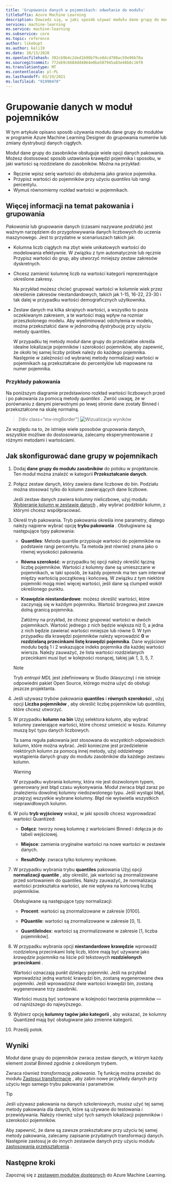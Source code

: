 ```yaml
---
title: 'Grupowanie danych w pojemnikach: odwołanie do modułu'
titleSuffix: Azure Machine Learning
description: Dowiedz się, w jaki sposób używać modułu dane grupy do modułów do grupowania numerów lub zmiany dystrybucji danych ciągłych.
services: machine-learning
ms.service: machine-learning
ms.subservice: core
ms.topic: reference
author: likebupt
ms.author: keli19
ms.date: 10/13/2020
ms.openlocfilehash: 392cb9b4c2ded1b98b79ce8dcd780ac59e96b78a
ms.sourcegitcommit: 772eb9c6684dd4864e0ba507945a83e48b8c16f0
ms.translationtype: MT
ms.contentlocale: pl-PL
ms.lasthandoff: 03/19/2021
ms.locfileid: "91998478"
---
```

# <a name="group-data-into-bins-module"></a>Grupowanie danych w moduł pojemników

W tym artykule opisano sposób używania modułu dane grupy do modułów w programie Azure Machine Learning Designer do grupowania numerów lub zmiany dystrybucji danych ciągłych.

Moduł dane grupy do zasobników obsługuje wiele opcji danych pakowania. Możesz dostosować sposób ustawiania krawędzi pojemnika i sposobu, w jaki wartości są rozdzielane do zasobników. Można na przykład:  

+ Ręcznie wpisz serię wartości do obsłużenia jako granice pojemnika.  
+ Przypisz wartości do pojemników przy użyciu *quantiles* lub rangi percentylu.  
+ Wymuś równomierny rozkład wartości w pojemnikach.  

## <a name="more-about-binning-and-grouping"></a>Więcej informacji na temat pakowania i grupowania

*Pakowania* lub grupowanie danych (czasami nazywane *podziału*) jest ważnym narzędziem do przygotowywania danych liczbowych do uczenia maszynowego. Jest to przydatne w scenariuszach takich jak:

+ Kolumna liczb ciągłych ma zbyt wiele unikatowych wartości do modelowania efektywnie. W związku z tym automatycznie lub ręcznie Przypisz wartości do grup, aby utworzyć mniejszy zestaw zakresów dyskretnych.

+ Chcesz zamienić kolumnę liczb na wartości kategorii reprezentujące określone zakresy.

    Na przykład możesz chcieć grupować wartości w kolumnie wiek przez określenie zakresów niestandardowych, takich jak 1-15, 16-22, 23-30 i tak dalej w przypadku wartości demograficznych użytkownika.

+ Zestaw danych ma kilka skrajnych wartości, a wszystko to poza oczekiwanym zakresem, a te wartości mają wpływ na rozmiar przeszkolonego modelu. Aby wyeliminować odchylenia w modelu, można przekształcić dane w jednorodną dystrybucję przy użyciu metody quantiles.

    W przypadku tej metody moduł dane grupy do przedziałów określa idealne lokalizacje pojemników i szerokości pojemników, aby zapewnić, że około tej samej liczby próbek należy do każdego pojemnika. Następnie w zależności od wybranej metody normalizacji wartości w pojemnikach są przekształcane do percentylów lub mapowane na numer pojemnika.

### <a name="examples-of-binning"></a>Przykłady pakowania

Na poniższym diagramie przedstawiono rozkład wartości liczbowych przed i po pakowania za pomocą metody *quantiles* . Zwróć uwagę, że w porównaniu z danymi pierwotnymi po lewej stronie dane zostały Binned i przekształcone na skalę normalną.  

> [!div class="mx-imgBorder"]
> ![Wizualizacja wyników](media/module/group-data-into-bins-result-example.png)

Ze względu na to, że istnieje wiele sposobów grupowania danych, wszystkie możliwe do dostosowania, zalecamy eksperymentowanie z różnymi metodami i wartościami. 

## <a name="how-to-configure-group-data-into-bins"></a>Jak skonfigurować dane grupy w pojemnikach

1. Dodaj **dane grupy do modułu zasobników** do potoku w projektancie. Ten moduł można znaleźć w kategorii **Przekształcanie danych**.

2. Połącz zestaw danych, który zawiera dane liczbowe do bin. Podziału można stosować tylko do kolumn zawierających dane liczbowe. 

    Jeśli zestaw danych zawiera kolumny nieliczbowe, użyj modułu [Wybieranie kolumn w zestawie danych](select-columns-in-dataset.md) , aby wybrać podzbiór kolumn, z którymi chcesz współpracować.

3. Określ tryb pakowania. Tryb pakowania określa inne parametry, dlatego należy najpierw wybrać opcję **trybu pakowania** . Obsługiwane są następujące typy pakowania:

    - **Quantiles**: Metoda quantile przypisuje wartości do pojemników na podstawie rangi percentylu. Ta metoda jest również znana jako o równej wysokości pakowania.

    - **Równa szerokość**: w przypadku tej opcji należy określić łączną liczbę pojemników. Wartości z kolumny dane są umieszczane w pojemnikach, w taki sposób, że każdy pojemnik ma ten sam interwał między wartością początkową i końcową. W związku z tym niektóre pojemniki mogą mieć więcej wartości, jeśli dane są clumped wokół określonego punktu.

    - **Krawędzie niestandardowe**: możesz określić wartości, które zaczynają się w każdym pojemniku. Wartość brzegowa jest zawsze dolną granicą pojemnika. 
    
      Załóżmy na przykład, że chcesz grupować wartości w dwóch pojemnikach. Wartość jednego z nich będzie większa niż 0, a jedna z nich będzie zawierać wartości mniejsze lub równe 0. W tym przypadku dla krawędzi pojemników należy wprowadzić **0** w **rozdzielaną przecinkami listę krawędzi pojemnika**. Dane wyjściowe modułu będą 1 i 2 wskazujące indeks pojemnika dla każdej wartości wiersza. Należy zauważyć, że lista wartości rozdzielanych przecinkami musi być w kolejności rosnącej, takiej jak 1, 3, 5, 7.
    
    > [!Note]
    > Tryb *entropii MDL* jest zdefiniowany w Studio (klasyczny) i nie istnieje odpowiedni pakiet Open Source, którego można użyć do obsługi jeszcze projektanta.        

4. Jeśli używasz trybów pakowania **quantiles** i **równych szerokości** , użyj opcji **Liczba pojemników** , aby określić liczbę pojemników lub *quantiles*, które chcesz utworzyć.

5. W przypadku **kolumn na bin** Użyj selektora kolumn, aby wybrać kolumny zawierające wartości, które chcesz umieścić w koszu. Kolumny muszą być typu danych liczbowych.

    Ta sama reguła pakowania jest stosowana do wszystkich odpowiednich kolumn, które można wybrać. Jeśli konieczne jest przedzielenie niektórych kolumn za pomocą innej metody, użyj oddzielnego wystąpienia danych grupy do modułu zasobników dla każdego zestawu kolumn.

    > [!WARNING]
    > W przypadku wybrania kolumny, która nie jest dozwolonym typem, generowany jest błąd czasu wykonywania. Moduł zwraca błąd zaraz po znalezieniu dowolnej kolumny niedozwolonego typu. Jeśli wystąpi błąd, przejrzyj wszystkie wybrane kolumny. Błąd nie wyświetla wszystkich nieprawidłowych kolumn.

6. W polu **tryb wyjściowy** wskaż, w jaki sposób chcesz wyprowadzać wartości Quantized:

    + **Dołącz**: tworzy nową kolumnę z wartościami Binned i dołącza je do tabeli wejściowej.

    + **Miejsce**: zamienia oryginalne wartości na nowe wartości w zestawie danych.

    + **ResultOnly**: zwraca tylko kolumny wynikowe.

7. W przypadku wybrania trybu **quantiles** pakowania Użyj opcji **normalizacji quantile** , aby określić, jak wartości są znormalizowane przed sortowaniem do quantiles. Należy zauważyć, że normalizacja wartości przekształca wartości, ale nie wpływa na końcową liczbę pojemników.

    Obsługiwane są następujące typy normalizacji:

    + **Procent**: wartości są znormalizowane w zakresie [0100].

    + **PQuantile**: wartości są znormalizowane w zakresie [0, 1].

    + **QuantileIndex**: wartości są znormalizowane w zakresie [1, liczba pojemników].

8. W przypadku wybrania opcji **niestandardowe krawędzie** wprowadź rozdzieloną przecinkami listę liczb, które mają być używane jako *krawędzie pojemnika* na liście pól tekstowych **rozdzielonych przecinkami** . 

    Wartości oznaczają punkt dzielący pojemniki. Jeśli na przykład wprowadzisz jedną wartość krawędzi bin, zostaną wygenerowane dwa pojemniki. Jeśli wprowadzisz dwie wartości krawędzi bin, zostaną wygenerowane trzy zasobniki.

    Wartości muszą być sortowane w kolejności tworzenia pojemników — od najniższego do najwyższego.

10. Wybierz opcję **kolumny tagów jako kategorii** , aby wskazać, że kolumny Quantized mają być obsługiwane jako zmienne kategorii.

11. Prześlij potok.

## <a name="results"></a>Wyniki

Moduł dane grupy do pojemników zwraca zestaw danych, w którym każdy element został Binned zgodnie z określonym trybem. 

Zwraca również *transformację pakowania*. Tę funkcję można przesłać do modułu [Zastosuj transformację](apply-transformation.md) , aby zabin nowe przykłady danych przy użyciu tego samego trybu pakowania i parametrów.  

> [!TIP]
> Jeśli używasz pakowania na danych szkoleniowych, musisz użyć tej samej metody pakowania dla danych, które są używane do testowania i przewidywania. Należy również użyć tych samych lokalizacji pojemników i szerokości pojemników. 
> 
> Aby zapewnić, że dane są zawsze przekształcane przy użyciu tej samej metody pakowania, zalecamy zapisanie przydatnych transformacji danych. Następnie zastosuj je do innych zestawów danych przy użyciu modułu [zastosowania przekształcenia](apply-transformation.md) .

## <a name="next-steps"></a>Następne kroki

Zapoznaj się z [zestawem modułów dostępnych](module-reference.md) do Azure Machine Learning. 
